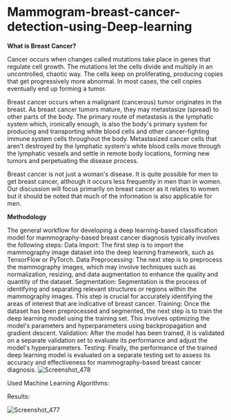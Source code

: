 # Mammogram-breast-cancer-detection-using-Deep-learning
**What is Breast Cancer?**


Cancer occurs when changes called mutations take place in genes that regulate cell growth. The mutations let the cells divide and multiply in an uncontrolled, chaotic way. The cells keep on proliferating, producing copies that get progressively more abnormal. In most cases, the cell copies eventually end up forming a tumor.

Breast cancer occurs when a malignant (cancerous) tumor originates in the breast. As breast cancer tumors mature, they may metastasize (spread) to other parts of the body. The primary route of metastasis is the lymphatic system which, ironically enough, is also the body's primary system for producing and transporting white blood cells and other cancer-fighting immune system cells throughout the body. Metastasized cancer cells that aren't destroyed by the lymphatic system's white blood cells move through the lymphatic vessels and settle in remote body locations, forming new tumors and perpetuating the disease process.

Breast cancer is not just a woman's disease. It is quite possible for men to get breast cancer, although it occurs less frequently in men than in women. Our discussion will focus primarily on breast cancer as it relates to women but it should be noted that much of the information is also applicable for men.


**Methodology**


The general workflow for developing a deep learning-based classification model for mammography-based
breast cancer diagnosis typically involves the following steps: Data Import: The first step is to import the
mammography image dataset into the deep learning framework, such as TensorFlow or PyTorch. Data
Preprocessing: The next step is to preprocess the mammography images, which may involve techniques such
as normalization, resizing, and data augmentation to enhance the quality and quantity of the dataset.
Segmentation: Segmentation is the process of identifying and separating relevant structures or regions within
the mammography images. This step is crucial for accurately identifying the areas of interest that are
indicative of breast cancer. Training: Once the dataset has been preprocessed and segmented, the next step is
to train the deep learning model using the training set. This involves optimizing the model's parameters and
hyperparameters using backpropagation and gradient descent. Validation: After the model has been trained, it
is validated on a separate validation set to evaluate its performance and adjust the model's hyperparameters.
Testing: Finally, the performance of the trained deep learning model is evaluated on a separate testing set to
assess its accuracy and effectiveness for mammography-based breast cancer diagnosis.
![Screenshot_478](https://github.com/dvlsatya/Mammogram-breast-cancer-detection-using-Deep-learning/assets/91010098/976f5bc8-3d15-4827-87e5-178888eb5f5e)

Used Machine Learning Algorithms:

Results:



![Screenshot_477](https://github.com/dvlsatya/Mammogram-breast-cancer-detection-using-Deep-learning/assets/91010098/f1922f34-31fc-45cc-a239-5377c7229598)
